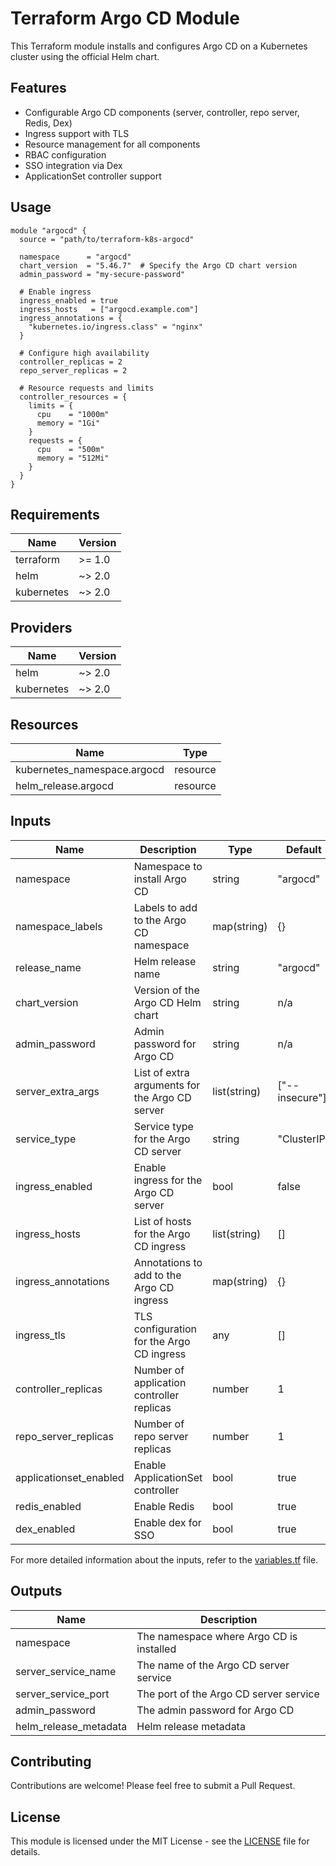 # Terraform Argo CD Module

This Terraform module installs and configures Argo CD on a Kubernetes cluster using the official Helm chart.

## Features

- Configurable Argo CD components (server, controller, repo server, Redis, Dex)
- Ingress support with TLS
- Resource management for all components
- RBAC configuration
- SSO integration via Dex
- ApplicationSet controller support

## Usage

```hcl
module "argocd" {
  source = "path/to/terraform-k8s-argocd"

  namespace      = "argocd"
  chart_version  = "5.46.7"  # Specify the Argo CD chart version
  admin_password = "my-secure-password"

  # Enable ingress
  ingress_enabled = true
  ingress_hosts   = ["argocd.example.com"]
  ingress_annotations = {
    "kubernetes.io/ingress.class" = "nginx"
  }

  # Configure high availability
  controller_replicas = 2
  repo_server_replicas = 2
  
  # Resource requests and limits
  controller_resources = {
    limits = {
      cpu    = "1000m"
      memory = "1Gi"
    }
    requests = {
      cpu    = "500m"
      memory = "512Mi"
    }
  }
}
```

## Requirements

| Name | Version |
|------|---------|
| terraform | >= 1.0 |
| helm | ~> 2.0 |
| kubernetes | ~> 2.0 |

## Providers

| Name | Version |
|------|---------|
| helm | ~> 2.0 |
| kubernetes | ~> 2.0 |

## Resources

| Name | Type |
|------|------|
| kubernetes_namespace.argocd | resource |
| helm_release.argocd | resource |

## Inputs

| Name | Description | Type | Default | Required |
|------|-------------|------|---------|:--------:|
| namespace | Namespace to install Argo CD | string | "argocd" | no |
| namespace_labels | Labels to add to the Argo CD namespace | map(string) | {} | no |
| release_name | Helm release name | string | "argocd" | no |
| chart_version | Version of the Argo CD Helm chart | string | n/a | yes |
| admin_password | Admin password for Argo CD | string | n/a | yes |
| server_extra_args | List of extra arguments for the Argo CD server | list(string) | ["--insecure"] | no |
| service_type | Service type for the Argo CD server | string | "ClusterIP" | no |
| ingress_enabled | Enable ingress for the Argo CD server | bool | false | no |
| ingress_hosts | List of hosts for the Argo CD ingress | list(string) | [] | no |
| ingress_annotations | Annotations to add to the Argo CD ingress | map(string) | {} | no |
| ingress_tls | TLS configuration for the Argo CD ingress | any | [] | no |
| controller_replicas | Number of application controller replicas | number | 1 | no |
| repo_server_replicas | Number of repo server replicas | number | 1 | no |
| applicationset_enabled | Enable ApplicationSet controller | bool | true | no |
| redis_enabled | Enable Redis | bool | true | no |
| dex_enabled | Enable dex for SSO | bool | true | no |

For more detailed information about the inputs, refer to the [variables.tf](./variables.tf) file.

## Outputs

| Name | Description |
|------|-------------|
| namespace | The namespace where Argo CD is installed |
| server_service_name | The name of the Argo CD server service |
| server_service_port | The port of the Argo CD server service |
| admin_password | The admin password for Argo CD |
| helm_release_metadata | Helm release metadata |

## Contributing

Contributions are welcome! Please feel free to submit a Pull Request.

## License

This module is licensed under the MIT License - see the [LICENSE](./LICENSE) file for details.